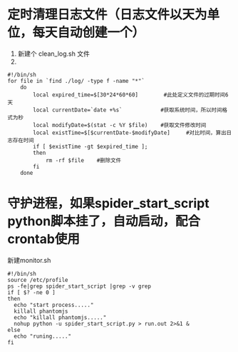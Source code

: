 # 定时清理日志文件（日志文件以天为单位，每天自动创建一个）
1. 新建个 clean_log.sh 文件
2.
```
#!/bin/sh
for file in `find ./log/ -type f -name "*"`
    do
        local expired_time=$[30*24*60*60]        #此处定义文件的过期时间6天
        local currentDate=`date +%s`            #获取系统时间，所以时间格式为秒
        local modifyDate=$(stat -c %Y $file)    #获取文件修改时间
        local existTime=$[$currentDate-$modifyDate]     #对比时间，算出日志存在时间
        if [ $existTime -gt $expired_time ];
        then
            rm -rf $file    #删除文件
        fi
    done
```

# 守护进程，如果spider_start_script python脚本挂了，自动启动，配合crontab使用
新建monitor.sh
```
#!/bin/sh
source /etc/profile
ps -fe|grep spider_start_script |grep -v grep
if [ $? -ne 0 ]
then
  echo "start process....."
  killall phantomjs
  echo "killall phantomjs....."
  nohup python -u spider_start_script.py > run.out 2>&1 &
else
  echo "runing....."
fi
```